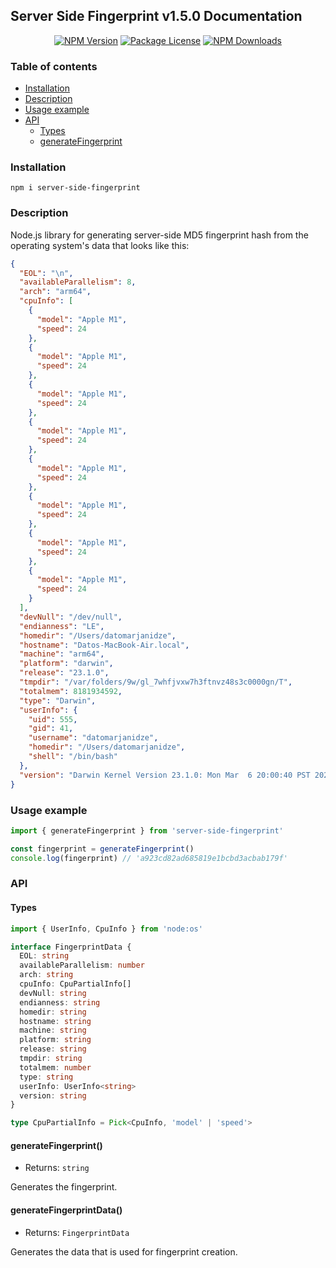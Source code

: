 ## Server Side Fingerprint v1.5.0 Documentation

<p align="center">
  <a href="https://www.npmjs.com/package/server-side-fingerprint" target="_blank"><img src="https://img.shields.io/npm/v/server-side-fingerprint.svg" alt="NPM Version" /></a>
  <a href="https://www.npmjs.com/package/server-side-fingerprint" target="_blank"><img src="https://img.shields.io/npm/l/server-side-fingerprint.svg" alt="Package License" /></a>
  <a href="https://www.npmjs.com/package/server-side-fingerprint" target="_blank"><img src="https://img.shields.io/npm/dm/server-side-fingerprint.svg" alt="NPM Downloads" /></a>
</p>

### Table of contents

- [Installation](#Installation)
- [Description](#Description)
- [Usage example](#Usage-example)
- [API](#API)
  - [Types](#Types)
  - [generateFingerprint](#generateFingerprint)

### Installation

```console
npm i server-side-fingerprint
```

### Description

Node.js library for generating server-side MD5 fingerprint hash from the
operating system's data that looks like this:

```json
{
  "EOL": "\n",
  "availableParallelism": 8,
  "arch": "arm64",
  "cpuInfo": [
    {
      "model": "Apple M1",
      "speed": 24
    },
    {
      "model": "Apple M1",
      "speed": 24
    },
    {
      "model": "Apple M1",
      "speed": 24
    },
    {
      "model": "Apple M1",
      "speed": 24
    },
    {
      "model": "Apple M1",
      "speed": 24
    },
    {
      "model": "Apple M1",
      "speed": 24
    },
    {
      "model": "Apple M1",
      "speed": 24
    },
    {
      "model": "Apple M1",
      "speed": 24
    }
  ],
  "devNull": "/dev/null",
  "endianness": "LE",
  "homedir": "/Users/datomarjanidze",
  "hostname": "Datos-MacBook-Air.local",
  "machine": "arm64",
  "platform": "darwin",
  "release": "23.1.0",
  "tmpdir": "/var/folders/9w/gl_7whfjvxw7h3ftnvz48s3c0000gn/T",
  "totalmem": 8181934592,
  "type": "Darwin",
  "userInfo": {
    "uid": 555,
    "gid": 41,
    "username": "datomarjanidze",
    "homedir": "/Users/datomarjanidze",
    "shell": "/bin/bash"
  },
  "version": "Darwin Kernel Version 23.1.0: Mon Mar  6 20:00:40 PST 2023; root:xnu-8791.102.1~5/RELEASE_ARM64_T8103"
}
```

### Usage example

```ts
import { generateFingerprint } from 'server-side-fingerprint'

const fingerprint = generateFingerprint()
console.log(fingerprint) // 'a923cd82ad685819e1bcbd3acbab179f'
```

### API

#### Types

```ts
import { UserInfo, CpuInfo } from 'node:os'

interface FingerprintData {
  EOL: string
  availableParallelism: number
  arch: string
  cpuInfo: CpuPartialInfo[]
  devNull: string
  endianness: string
  homedir: string
  hostname: string
  machine: string
  platform: string
  release: string
  tmpdir: string
  totalmem: number
  type: string
  userInfo: UserInfo<string>
  version: string
}

type CpuPartialInfo = Pick<CpuInfo, 'model' | 'speed'>
```

#### generateFingerprint()

- Returns: `string`

Generates the fingerprint.

#### generateFingerprintData()

- Returns: `FingerprintData`

Generates the data that is used for fingerprint creation.
